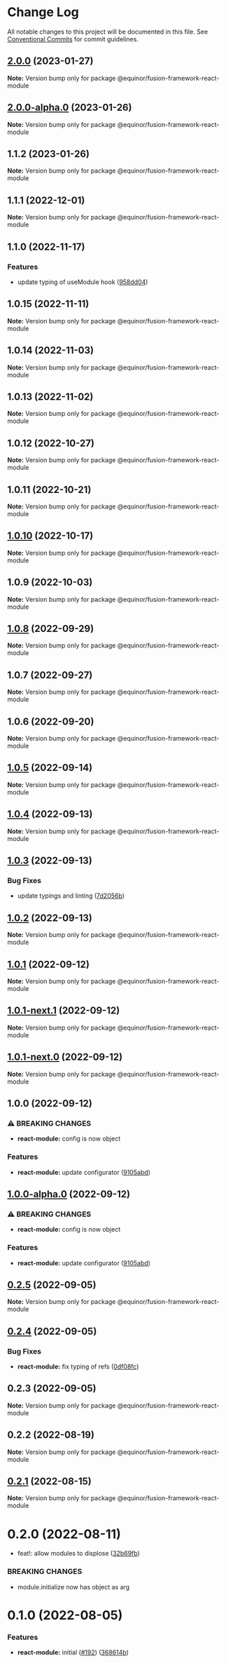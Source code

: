 # Change Log

All notable changes to this project will be documented in this file.
See [Conventional Commits](https://conventionalcommits.org) for commit guidelines.

## [2.0.0](https://github.com/equinor/fusion-framework/compare/@equinor/fusion-framework-react-module@1.1.2...@equinor/fusion-framework-react-module@2.0.0) (2023-01-27)

**Note:** Version bump only for package @equinor/fusion-framework-react-module

## [2.0.0-alpha.0](https://github.com/equinor/fusion-framework/compare/@equinor/fusion-framework-react-module@1.1.2...@equinor/fusion-framework-react-module@2.0.0-alpha.0) (2023-01-26)

**Note:** Version bump only for package @equinor/fusion-framework-react-module

## 1.1.2 (2023-01-26)

**Note:** Version bump only for package @equinor/fusion-framework-react-module

## 1.1.1 (2022-12-01)

**Note:** Version bump only for package @equinor/fusion-framework-react-module

## 1.1.0 (2022-11-17)

### Features

-   update typing of useModule hook ([958dd04](https://github.com/equinor/fusion-framework/commit/958dd0401667e9ebb1a51bced128ae43369cd6c4))

## 1.0.15 (2022-11-11)

**Note:** Version bump only for package @equinor/fusion-framework-react-module

## 1.0.14 (2022-11-03)

**Note:** Version bump only for package @equinor/fusion-framework-react-module

## 1.0.13 (2022-11-02)

**Note:** Version bump only for package @equinor/fusion-framework-react-module

## 1.0.12 (2022-10-27)

**Note:** Version bump only for package @equinor/fusion-framework-react-module

## 1.0.11 (2022-10-21)

**Note:** Version bump only for package @equinor/fusion-framework-react-module

## [1.0.10](https://github.com/equinor/fusion-framework/compare/@equinor/fusion-framework-react-module@1.0.9...@equinor/fusion-framework-react-module@1.0.10) (2022-10-17)

**Note:** Version bump only for package @equinor/fusion-framework-react-module

## 1.0.9 (2022-10-03)

**Note:** Version bump only for package @equinor/fusion-framework-react-module

## [1.0.8](https://github.com/equinor/fusion-framework/compare/@equinor/fusion-framework-react-module@1.0.7...@equinor/fusion-framework-react-module@1.0.8) (2022-09-29)

**Note:** Version bump only for package @equinor/fusion-framework-react-module

## 1.0.7 (2022-09-27)

**Note:** Version bump only for package @equinor/fusion-framework-react-module

## 1.0.6 (2022-09-20)

**Note:** Version bump only for package @equinor/fusion-framework-react-module

## [1.0.5](https://github.com/equinor/fusion-framework/compare/@equinor/fusion-framework-react-module@1.0.4...@equinor/fusion-framework-react-module@1.0.5) (2022-09-14)

**Note:** Version bump only for package @equinor/fusion-framework-react-module

## [1.0.4](https://github.com/equinor/fusion-framework/compare/@equinor/fusion-framework-react-module@1.0.3...@equinor/fusion-framework-react-module@1.0.4) (2022-09-13)

**Note:** Version bump only for package @equinor/fusion-framework-react-module

## [1.0.3](https://github.com/equinor/fusion-framework/compare/@equinor/fusion-framework-react-module@1.0.2...@equinor/fusion-framework-react-module@1.0.3) (2022-09-13)

### Bug Fixes

-   update typings and linting ([7d2056b](https://github.com/equinor/fusion-framework/commit/7d2056b7866850b7efdfd4567385b5dbbcdf8761))

## [1.0.2](https://github.com/equinor/fusion-framework/compare/@equinor/fusion-framework-react-module@1.0.1...@equinor/fusion-framework-react-module@1.0.2) (2022-09-13)

**Note:** Version bump only for package @equinor/fusion-framework-react-module

## [1.0.1](https://github.com/equinor/fusion-framework/compare/@equinor/fusion-framework-react-module@1.0.1-next.1...@equinor/fusion-framework-react-module@1.0.1) (2022-09-12)

**Note:** Version bump only for package @equinor/fusion-framework-react-module

## [1.0.1-next.1](https://github.com/equinor/fusion-framework/compare/@equinor/fusion-framework-react-module@1.0.1-next.0...@equinor/fusion-framework-react-module@1.0.1-next.1) (2022-09-12)

**Note:** Version bump only for package @equinor/fusion-framework-react-module

## [1.0.1-next.0](https://github.com/equinor/fusion-framework/compare/@equinor/fusion-framework-react-module@1.0.0...@equinor/fusion-framework-react-module@1.0.1-next.0) (2022-09-12)

**Note:** Version bump only for package @equinor/fusion-framework-react-module

## 1.0.0 (2022-09-12)

### ⚠ BREAKING CHANGES

-   **react-module:** config is now object

### Features

-   **react-module:** update configurator ([9105abd](https://github.com/equinor/fusion-framework/commit/9105abd8458a5f1ea04fa46cd1a4bb86596a2346))

## [1.0.0-alpha.0](https://github.com/equinor/fusion-framework/compare/@equinor/fusion-framework-react-module@0.2.5...@equinor/fusion-framework-react-module@1.0.0-alpha.0) (2022-09-12)

### ⚠ BREAKING CHANGES

-   **react-module:** config is now object

### Features

-   **react-module:** update configurator ([9105abd](https://github.com/equinor/fusion-framework/commit/9105abd8458a5f1ea04fa46cd1a4bb86596a2346))

## [0.2.5](https://github.com/equinor/fusion-framework/compare/@equinor/fusion-framework-react-module@0.2.4...@equinor/fusion-framework-react-module@0.2.5) (2022-09-05)

**Note:** Version bump only for package @equinor/fusion-framework-react-module

## [0.2.4](https://github.com/equinor/fusion-framework/compare/@equinor/fusion-framework-react-module@0.2.3...@equinor/fusion-framework-react-module@0.2.4) (2022-09-05)

### Bug Fixes

-   **react-module:** fix typing of refs ([0df08fc](https://github.com/equinor/fusion-framework/commit/0df08fc00990a5c93b851f2c00175c7996f15845))

## 0.2.3 (2022-09-05)

**Note:** Version bump only for package @equinor/fusion-framework-react-module

## 0.2.2 (2022-08-19)

**Note:** Version bump only for package @equinor/fusion-framework-react-module

## [0.2.1](https://github.com/equinor/fusion-framework/compare/@equinor/fusion-framework-react-module@0.2.0...@equinor/fusion-framework-react-module@0.2.1) (2022-08-15)

**Note:** Version bump only for package @equinor/fusion-framework-react-module

# 0.2.0 (2022-08-11)

-   feat!: allow modules to displose ([32b69fb](https://github.com/equinor/fusion-framework/commit/32b69fb7cc61e78e503e67d0e77f21fb44b600b9))

### BREAKING CHANGES

-   module.initialize now has object as arg

# 0.1.0 (2022-08-05)

### Features

-   **react-module:** initial ([#192](https://github.com/equinor/fusion-framework/issues/192)) ([368614b](https://github.com/equinor/fusion-framework/commit/368614b2c7bd43fad21b17ba709a42cad6e84319))
